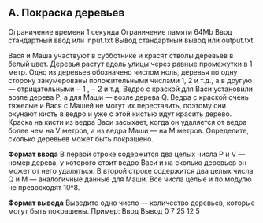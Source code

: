 ## A. Покраска деревьев
Ограничение времени	1 секунда
Ограничение памяти	64Mb
Ввод стандартный ввод или input.txt
Вывод стандартный вывод или output.txt

Вася и Маша участвуют в субботнике и красят стволы деревьев в белый цвет. 
Деревья растут вдоль улицы через равные промежутки в 1 метр. Одно из деревьев
обозначено числом ноль, деревья по одну сторону занумерованы положительными
числами 1, 2 и т.д., а в другую — отрицательными − 1 , − 2 и т.д.
Ведро с краской для Васи установили возле дерева P, а для Маши — возле дерева
Q. Ведра с краской очень тяжелые и Вася с Машей не могут их переставить,
поэтому они окунают кисть в ведро и уже с этой кистью идут красить дерево.
Краска на кисти из ведра Васи засыхает, когда он удаляется от ведра более
чем на V метров, а из ведра Маши — на M метров. Определите, сколько деревьев
может быть покрашено.

**Формат ввода**
В первой строке содержится два целых числа P и V — номер дерева, у которого
стоит ведро Васи и на сколько деревьев он может от него удаляться.
В второй строке содержится два целых числа Q и M — аналогичные данные для
Маши.
Все числа целые и по модулю не превосходят 10^8.

**Формат вывода**
Выведите одно число — количество деревьев, которые могут быть покрашены.
Пример:
Ввод	Вывод
0 7     25
12 5
